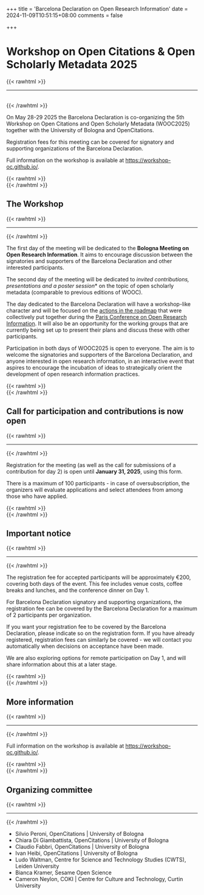 +++
title = 'Barcelona Declaration on Open Research Information'
date = 2024-11-09T10:51:15+08:00
comments = false

+++

# Workshop on Open Citations & Open Scholarly Metadata 2025
{{< rawhtml >}}
<hr class="small">
</br>
{{< /rawhtml >}}

On May 28-29 2025 the Barcelona Declaration is co-organizing the 5th Workshop on Open Citations and Open Scholarly Metadata (WOOC2025) together with the University of Bologna and OpenCitations. 

Registration fees for this meeting can be covered for signatory and supporting organizations of the Barcelona Declaration. 

Full information on the workshop is available at https://workshop-oc.github.io/.


{{< rawhtml >}}
</br>
{{< /rawhtml >}}
## The Workshop
{{< rawhtml >}}
<hr class="small">
{{< /rawhtml >}}

The first day of the meeting will be dedicated to the **Bologna Meeting on Open Research Information**. It aims to encourage discussion between the signatories and supporters of the Barcelona Declaration and other interested participants. 

The second day of the meeting will be dedicated to *invited contributions, presentations and a poster session** on the topic of open scholarly metadata (comparable to previous editions of WOOC).

The day dedicated to the Barcelona Declaration will have a workshop-like character and will be focused on the [actions in the roadmap](https://doi.org/10.5281/zenodo.14054244) that were collectively put together during the [Paris Conference on Open Research Information](/conference_2024_paris). It will also be an opportunity for the working groups that are currently being set up to present their plans and discuss these with other participants.

Participation in both days of WOOC2025 is open to everyone. The aim is to welcome the signatories and supporters of the Barcelona Declaration, and anyone interested in open research information, in an interactive event that aspires to encourage the incubation of ideas to strategically orient the development of open research information practices.


{{< rawhtml >}}
</br>
{{< /rawhtml >}}
## Call for participation and contributions is now open
{{< rawhtml >}}
<hr class="small">
{{< /rawhtml >}}

Registration for the meeting (as well as the call for submissions of a contribution for day 2)  is open until **January 31, 2025**, using this form. 

There is a maximum of 100 participants - in case of oversubscription, the organizers will evaluate applications and select attendees from among those who have applied. 

{{< rawhtml >}}
</br>
{{< /rawhtml >}}
## Important notice
{{< rawhtml >}}
<hr class="small">
{{< /rawhtml >}}

The registration fee for accepted participants will be approximately €200, covering both days of the event. This fee includes venue costs, coffee breaks and lunches, and the conference dinner on Day 1. 

For Barcelona Declaration signatory and supporting organizations, the registration fee can be covered by the Barcelona Declaration for a maximum of 2 participants per organization. 

If you want your registration fee to be covered by the Barcelona Declaration, please indicate so on the registration form. If you have already registered, registration fees can similarly be covered - we will contact you automatically when decisions on acceptance have been made. 

We are also exploring options for remote participation on Day 1, and will share information about this at a later stage.



{{< rawhtml >}}
</br>
{{< /rawhtml >}}
## More information
{{< rawhtml >}}
<hr class="small">
{{< /rawhtml >}}

Full information on the workshop is available at https://workshop-oc.github.io/.

{{< rawhtml >}}
</br>
{{< /rawhtml >}}
## Organizing committee
{{< rawhtml >}}
<hr class="small">
{{< /rawhtml >}}

* Silvio Peroni, OpenCitations | University of Bologna
* Chiara Di Giambattista, OpenCitations | University of Bologna
* Claudio Fabbri, OpenCitations | University of Bologna
* Ivan Heibi, OpenCitations | University of Bologna
* Ludo Waltman, Centre for Science and Technology Studies (CWTS), Leiden University
* Bianca Kramer, Sesame Open Science
* Cameron Neylon, COKI | Centre for Culture and Technology, Curtin University